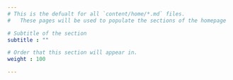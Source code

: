 ```yaml
---
# This is the defualt for all `content/home/*.md` files.
#   These pages will be used to populate the sections of the homepage

# Subtitle of the section
subtitle : ""

# Order that this section will appear in.
weight : 100

---
```

